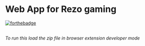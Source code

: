 # Web App for Rezo gaming 

[![forthebadge](https://forthebadge.com/images/badges/compatibility-ie-6.svg)](https://forthebadge.com)

<br>
<i>To run this load the zip file in browser extension developer mode 
